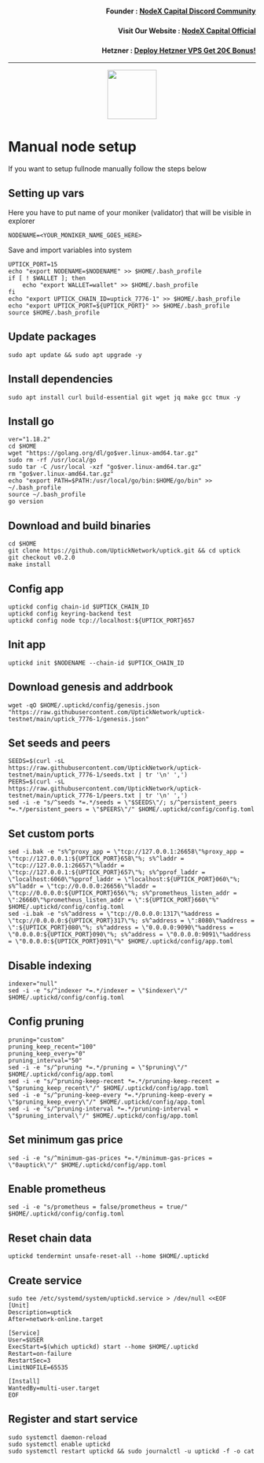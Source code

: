 <h3><p style="font-size:14px" align="right">Founder :
<a href="https://discord.gg/nodexcapital" target="_blank">NodeX Capital Discord Community</a></p></h3>
<h3><p style="font-size:14px" align="right">Visit Our Website :
<a href="https://discord.gg/nodexcapital" target="_blank">NodeX Capital Official</a></p></h3>
<h3><p style="font-size:14px" align="right">Hetzner :
<a href="https://hetzner.cloud/?ref=bMTVi7dcwSgA" target="_blank">Deploy Hetzner VPS Get 20€ Bonus!</a></h3>
<hr>

<p align="center">
  <img height="100" height="auto" src="https://user-images.githubusercontent.com/50621007/171044333-016e348d-1d96-4d00-8dce-f7de45aa9f84.png">
</p>

# Manual node setup
If you want to setup fullnode manually follow the steps below

## Setting up vars
Here you have to put name of your moniker (validator) that will be visible in explorer
```
NODENAME=<YOUR_MONIKER_NAME_GOES_HERE>
```

Save and import variables into system
```
UPTICK_PORT=15
echo "export NODENAME=$NODENAME" >> $HOME/.bash_profile
if [ ! $WALLET ]; then
	echo "export WALLET=wallet" >> $HOME/.bash_profile
fi
echo "export UPTICK_CHAIN_ID=uptick_7776-1" >> $HOME/.bash_profile
echo "export UPTICK_PORT=${UPTICK_PORT}" >> $HOME/.bash_profile
source $HOME/.bash_profile
```

## Update packages
```
sudo apt update && sudo apt upgrade -y
```

## Install dependencies
```
sudo apt install curl build-essential git wget jq make gcc tmux -y
```

## Install go
```
ver="1.18.2"
cd $HOME
wget "https://golang.org/dl/go$ver.linux-amd64.tar.gz"
sudo rm -rf /usr/local/go
sudo tar -C /usr/local -xzf "go$ver.linux-amd64.tar.gz"
rm "go$ver.linux-amd64.tar.gz"
echo "export PATH=$PATH:/usr/local/go/bin:$HOME/go/bin" >> ~/.bash_profile
source ~/.bash_profile
go version
```

## Download and build binaries
```
cd $HOME
git clone https://github.com/UptickNetwork/uptick.git && cd uptick
git checkout v0.2.0
make install
```

## Config app
```
uptickd config chain-id $UPTICK_CHAIN_ID
uptickd config keyring-backend test
uptickd config node tcp://localhost:${UPTICK_PORT}657
```

## Init app
```
uptickd init $NODENAME --chain-id $UPTICK_CHAIN_ID
```

## Download genesis and addrbook
```
wget -qO $HOME/.uptickd/config/genesis.json "https://raw.githubusercontent.com/UptickNetwork/uptick-testnet/main/uptick_7776-1/genesis.json"
```

## Set seeds and peers
```
SEEDS=$(curl -sL https://raw.githubusercontent.com/UptickNetwork/uptick-testnet/main/uptick_7776-1/seeds.txt | tr '\n' ',')
PEERS=$(curl -sL https://raw.githubusercontent.com/UptickNetwork/uptick-testnet/main/uptick_7776-1/peers.txt | tr '\n' ',')
sed -i -e "s/^seeds *=.*/seeds = \"$SEEDS\"/; s/^persistent_peers *=.*/persistent_peers = \"$PEERS\"/" $HOME/.uptickd/config/config.toml
```

## Set custom ports
```
sed -i.bak -e "s%^proxy_app = \"tcp://127.0.0.1:26658\"%proxy_app = \"tcp://127.0.0.1:${UPTICK_PORT}658\"%; s%^laddr = \"tcp://127.0.0.1:26657\"%laddr = \"tcp://127.0.0.1:${UPTICK_PORT}657\"%; s%^pprof_laddr = \"localhost:6060\"%pprof_laddr = \"localhost:${UPTICK_PORT}060\"%; s%^laddr = \"tcp://0.0.0.0:26656\"%laddr = \"tcp://0.0.0.0:${UPTICK_PORT}656\"%; s%^prometheus_listen_addr = \":26660\"%prometheus_listen_addr = \":${UPTICK_PORT}660\"%" $HOME/.uptickd/config/config.toml
sed -i.bak -e "s%^address = \"tcp://0.0.0.0:1317\"%address = \"tcp://0.0.0.0:${UPTICK_PORT}317\"%; s%^address = \":8080\"%address = \":${UPTICK_PORT}080\"%; s%^address = \"0.0.0.0:9090\"%address = \"0.0.0.0:${UPTICK_PORT}090\"%; s%^address = \"0.0.0.0:9091\"%address = \"0.0.0.0:${UPTICK_PORT}091\"%" $HOME/.uptickd/config/app.toml
```

## Disable indexing
```
indexer="null"
sed -i -e "s/^indexer *=.*/indexer = \"$indexer\"/" $HOME/.uptickd/config/config.toml
```

## Config pruning
```
pruning="custom"
pruning_keep_recent="100"
pruning_keep_every="0"
pruning_interval="50"
sed -i -e "s/^pruning *=.*/pruning = \"$pruning\"/" $HOME/.uptickd/config/app.toml
sed -i -e "s/^pruning-keep-recent *=.*/pruning-keep-recent = \"$pruning_keep_recent\"/" $HOME/.uptickd/config/app.toml
sed -i -e "s/^pruning-keep-every *=.*/pruning-keep-every = \"$pruning_keep_every\"/" $HOME/.uptickd/config/app.toml
sed -i -e "s/^pruning-interval *=.*/pruning-interval = \"$pruning_interval\"/" $HOME/.uptickd/config/app.toml
```

## Set minimum gas price
```
sed -i -e "s/^minimum-gas-prices *=.*/minimum-gas-prices = \"0auptick\"/" $HOME/.uptickd/config/app.toml
```

## Enable prometheus
```
sed -i -e "s/prometheus = false/prometheus = true/" $HOME/.uptickd/config/config.toml
```

## Reset chain data
```
uptickd tendermint unsafe-reset-all --home $HOME/.uptickd
```

## Create service
```
sudo tee /etc/systemd/system/uptickd.service > /dev/null <<EOF
[Unit]
Description=uptick
After=network-online.target

[Service]
User=$USER
ExecStart=$(which uptickd) start --home $HOME/.uptickd
Restart=on-failure
RestartSec=3
LimitNOFILE=65535

[Install]
WantedBy=multi-user.target
EOF
```

## Register and start service
```
sudo systemctl daemon-reload
sudo systemctl enable uptickd
sudo systemctl restart uptickd && sudo journalctl -u uptickd -f -o cat
```
